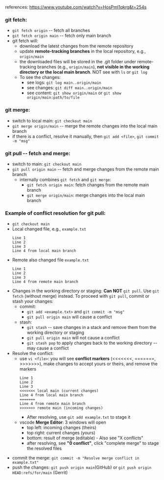 references: https://www.youtube.com/watch?v=HosPml1qkrg&t=254s

### git fetch:
  * `git fetch origin` -- fetch all branches
  * `git fetch origin main` -- fetch only main branch
  * git fetch will:
    - download the latest changes from the remote repository
    - update **remote-tracking branches** in the local repository, e.g., `origin/main`
    - the downloaded files will be stored in the .git folder under remote-tracking branches (e.g., `origin/main`), **not visible in the working directory or the local main branch**. NOT see with `ls` or `git log`
    - To see the changes:
      - see logs: `git log main..origin/main`
      - see changes: `git diff main..origin/main`
      - see content: `git show origin/main` or `git show origin/main:path/to/file`
### git merge:
  * switch to local main: `git checkout main`
  * `git merge origin/main` -- merge the remote changes into the local main branch
  * if there is a conflict, resolve it manually, then `git add <file>`, `git commit -m "msg"`
### git pull -- fetch and merge:
  * switch to main: `git checkout main`
  * `git pull origin main` -- fetch and merge changes from the remote main branch
    - internally combines `git fetch` and `git merge`:
      - `git fetch origin main`: fetch changes from the remote main branch
      - `git merge origin/main`: merge changes into the local main branch
### Example of conflict resolution for git pull:
  * `git checkout main`
  * Local changed file, e.g., `example.txt`
    ```
    Line 1
    Line 2
    Line 3
    Line 4 from local main branch
    ```
  * Remote also changed file `example.txt`
    ```
    Line 1
    Line 2
    Line 3
    Line 4 from remote main branch
    ```
  * Changes in the working directory or staging: **Can NOT** `git pull`. Use `git fetch` (without merge) instead. To proceed with `git pull`, commit or stash your changes:
    * commit:
      * `git add <example.txt>` and `git commit -m "msg"`
      * `git pull origin main` will cause a conflict
    * stash:
      * `git stash` -- save changes in a stack and remove them from the working directory or staging
      * `git pull origin main` will not cause a conflict
      * `git stash pop` to apply changes back to the working directory -- may cause a conflict
  * Resolve the conflict:
    - use `vi <file>`: you will see **conflict markers** (<<<<<<<, =======, >>>>>>>), make changes to accept yours or theirs, and remove the markers
        ```
        Line 1
        Line 2
        Line 3
        <<<<<<< local main (current changes)
        Line 4 from local main branch
        =======
        Line 4 from remote main branch
        >>>>>>> remote main (incoming changes)
        ```
      - After resolving, use `git add example.txt` to stage it
    - vscode **Merge Editor**: 3 windows will open
      - top left: incoming changes (theirs)
      - top right: current changes (yours)
      - bottom: result of merge (editable) - Also see "X conflicts"
      - after resolving, see **"0 conflict"**, click "complete merge" to stage the resolved files
  - commit the merge: `git commit -m "Resolve merge conflict in example.txt"`
  - push the changes: `git push origin main`(GitHub) or `git push origin HEAD:refs/for/main` (Gerrit)


